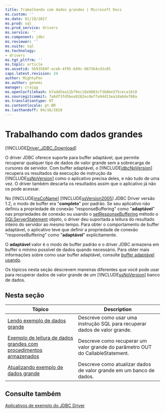 ```yaml
---
title: Trabalhando com dados grandes | Microsoft Docs
ms.custom: ''
ms.date: 01/19/2017
ms.prod: sql
ms.prod_service: drivers
ms.service: ''
ms.component: jdbc
ms.reviewer: ''
ms.suite: sql
ms.technology:
- drivers
ms.tgt_pltfrm: ''
ms.topic: article
ms.assetid: 5b93569f-eceb-4f05-b49c-067564cd3c85
caps.latest.revision: 24
author: MightyPen
ms.author: genemi
manager: craigg
ms.openlocfilehash: b7add5ea12b79ec18e9883cf3b8be375ceca1010
ms.sourcegitcommit: 7a6df3fd5bea9282ecdeffa94d13ea1da6def80a
ms.translationtype: HT
ms.contentlocale: pt-BR
ms.lasthandoff: 04/16/2018
---
```

# <a name="working-with-large-data"></a>Trabalhando com dados grandes
[!INCLUDE[Driver_JDBC_Download](../../../includes/driver_jdbc_download.md)]

  O driver JDBC oferece suporte para buffer adaptável, que permite recuperar qualquer tipo de dados de valor grande sem a sobrecarga de cursores de servidor. Com buffer adaptável, o [!INCLUDE[jdbcNoVersion](../../../includes/jdbcnoversion_md.md)] recupera os resultados da execução de instrução da [!INCLUDE[ssNoVersion](../../../includes/ssnoversion_md.md)] como o aplicativo precisa deles, e não tudo de uma vez. O driver também descarta os resultados assim que o aplicativo já não os pode acessar.  
  
 No [!INCLUDE[msCoName](../../../includes/msconame_md.md)] [!INCLUDE[ssVersion2005](../../../includes/ssversion2005_md.md)] JDBC Driver versão 1.2, o modo de buffer era "**completo**" por padrão. Se seu aplicativo não definiu a propriedade de conexão "responseBuffering" como "**adaptável**" nas propriedades de conexão ou usando o [setResponseBuffering](../../../connect/jdbc/reference/setresponsebuffering-method-sqlserverstatement.md) método o [ SQLServerStatement](../../../connect/jdbc/reference/sqlserverstatement-class.md) objeto, o driver deu suportada a leitura do resultado inteiro do servidor ao mesmo tempo. Para obter o comportamento de buffer adaptável, o aplicativo teve que definir a propriedade de conexão "responseBuffering" como "**adaptável**" explicitamente.  
  
 O **adaptável** valor é o modo de buffer padrão e o driver JDBC armazena em buffer o mínimo possível de dados quando necessário. Para obter mais informações sobre como usar buffer adaptável, consulte [buffer adaptável usando](../../../connect/jdbc/using-adaptive-buffering.md).  
  
 Os tópicos nesta seção descrevem maneiras diferentes que você pode usar para recuperar dados de valor grande de um [!INCLUDE[ssNoVersion](../../../includes/ssnoversion_md.md)] banco de dados.  
  
## <a name="in-this-section"></a>Nesta seção  
  
|Tópico|Description|  
|-----------|-----------------|  
|[Lendo exemplo de dados grande](../../../connect/jdbc/reading-large-data-sample.md)|Descreve como usar uma instrução SQL para recuperar dados de valor grande.|  
|[Exemplo de leitura de dados grandes com procedimentos armazenados](../../../connect/jdbc/reading-large-data-with-stored-procedures-sample.md)|Descreve como recuperar um valor grande do parâmetro OUT do CallableStatement.|  
|[Atualizando exemplo de dados grande](../../../connect/jdbc/updating-large-data-sample.md)|Descreve como atualizar dados de valor grande em um banco de dados.|  
  
## <a name="see-also"></a>Consulte também  
 [Aplicativos de exemplo do JDBC Driver](../../../connect/jdbc/sample-jdbc-driver-applications.md)  
  
  
